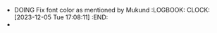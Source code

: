 - DOING Fix font color as mentioned by Mukund
  :LOGBOOK:
  CLOCK: [2023-12-05 Tue 17:08:11]
  :END:
-